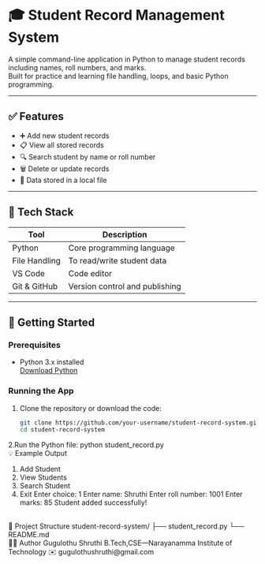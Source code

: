 # 🎓 Student Record Management System

A simple command-line application in Python to manage student records including names, roll numbers, and marks.  
Built for practice and learning file handling, loops, and basic Python programming.

---

## ✅ Features

- ➕ Add new student records  
- 📋 View all stored records  
- 🔍 Search student by name or roll number  
- 🗑️ Delete or update records  
- 💾 Data stored in a local file 

---

## 🧰 Tech Stack

| Tool         | Description                         |
|--------------|-------------------------------------|
| Python       | Core programming language           |
| File Handling| To read/write student data          |
| VS Code      | Code editor                         |
| Git & GitHub | Version control and publishing      |

---

## 🚀 Getting Started

### Prerequisites

- Python 3.x installed  
  [Download Python](https://www.python.org/downloads/)

### Running the App

1. Clone the repository or download the code:
   ```bash
   git clone https://github.com/your-username/student-record-system.git
   cd student-record-system
2.Run the Python file:
python student_record.py
<br>
💡 Example Output
1. Add Student
2. View Students
3. Search Student
4. Exit
Enter choice: 1
Enter name: Shruthi
Enter roll number: 1001
Enter marks: 85
Student added successfully!
<br>
📁 Project Structure
student-record-system/
├── student_record.py
└── README.md
<br>
🙋‍♀️ Author
Gugulothu Shruthi
B.Tech,CSE—Narayanamma Institute of Technology
✉️ gugulothushruthi@gmail.com
